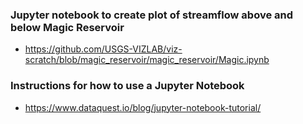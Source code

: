 ### Jupyter notebook to create plot of streamflow above and below Magic Reservoir
* https://github.com/USGS-VIZLAB/viz-scratch/blob/magic_reservoir/magic_reservoir/Magic.ipynb

### Instructions for how to use a Jupyter Notebook
* https://www.dataquest.io/blog/jupyter-notebook-tutorial/

